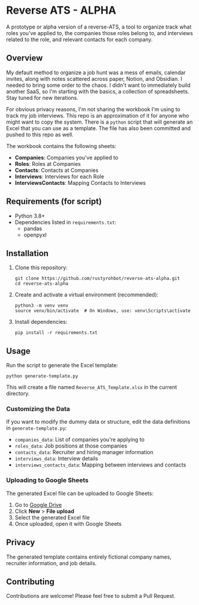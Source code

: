 # Reverse ATS - ALPHA

A prototype or alpha version of a reverse-ATS, a tool to organize track what roles you've applied to, the companies those roles belong to, and interviews related to the role, and relevant contacts for each company.

## Overview

My default method to organize a job hunt was a mess of emails, calendar invites, along with notes scattered across paper, Notion, and Obsidian. I needed to bring some order to the chaos. I didn't want to immediately build another SaaS, so I'm starting with the basics, a collection of spreadsheets. Stay tuned for new iterations.

For obvious privacy reasons, I'm not sharing the workbook I'm using to track my job interviews. This repo is an approximation of it for anyone who might want to copy the system. There is a `python` script that will generate an Excel that you can use as a template. The file has also been committed and pushed to this repo as well.

The workbook contains the following sheets:
- **Companies**: Companies you've applied to
- **Roles**: Roles at Companies
- **Contacts**: Contacts at Companies
- **Interviews**: Interviews for each Role
- **InterviewsContacts**: Mapping Contacts to Interviews

## Requirements (for script)

- Python 3.8+
- Dependencies listed in `requirements.txt`:
  - pandas
  - openpyxl

## Installation

1. Clone this repository:
   ```
   git clone https://github.com/rustyrohbot/reverse-ats-alpha.git
   cd reverse-ats-alpha
   ```

2. Create and activate a virtual environment (recommended):
   ```
   python3 -m venv venv
   source venv/bin/activate  # On Windows, use: venv\Scripts\activate
   ```

3. Install dependencies:
   ```
   pip install -r requirements.txt
   ```

## Usage

Run the script to generate the Excel template:

```
python generate-template.py
```

This will create a file named `Reverse_ATS_Template.xlsx` in the current directory.

### Customizing the Data

If you want to modify the dummy data or structure, edit the data definitions in `generate-template.py`:

- `companies_data`: List of companies you're applying to
- `roles_data`: Job positions at those companies
- `contacts_data`: Recruiter and hiring manager information
- `interviews_data`: Interview details
- `interviews_contacts_data`: Mapping between interviews and contacts

### Uploading to Google Sheets

The generated Excel file can be uploaded to Google Sheets:

1. Go to [Google Drive](https://drive.google.com)
2. Click **New** > **File upload**
3. Select the generated Excel file
4. Once uploaded, open it with Google Sheets

## Privacy

The generated template contains entirely fictional company names, recruiter information, and job details.

## Contributing

Contributions are welcome! Please feel free to submit a Pull Request.